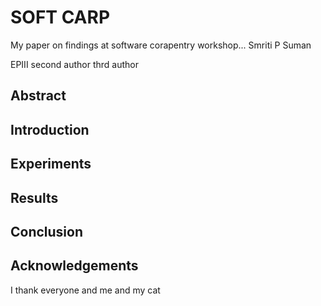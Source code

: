 

# SOFT CARP

My paper on findings at software corapentry workshop...
Smriti P Suman

EPIII
second author
thrd author

## Abstract

## Introduction

## Experiments

## Results

## Conclusion

## Acknowledgements
I thank everyone
and me
and my cat

